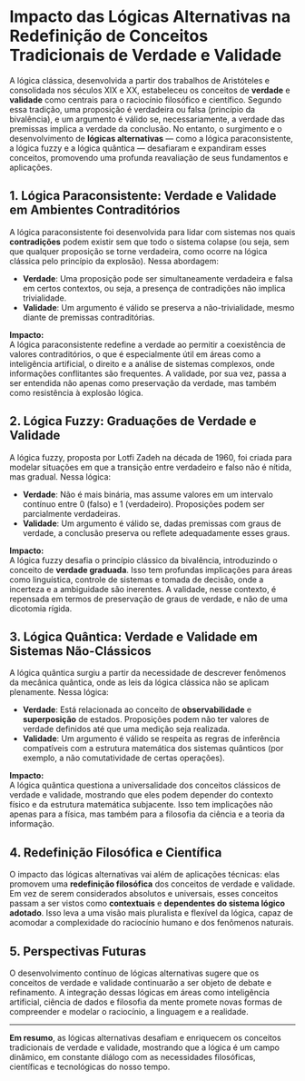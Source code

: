 # Impacto das Lógicas Alternativas na Redefinição de Conceitos Tradicionais de Verdade e Validade

A lógica clássica, desenvolvida a partir dos trabalhos de Aristóteles e consolidada nos séculos XIX e XX, estabeleceu os conceitos de **verdade** e **validade** como centrais para o raciocínio filosófico e científico. Segundo essa tradição, uma proposição é verdadeira ou falsa (princípio da bivalência), e um argumento é válido se, necessariamente, a verdade das premissas implica a verdade da conclusão. No entanto, o surgimento e o desenvolvimento de **lógicas alternativas** — como a lógica paraconsistente, a lógica fuzzy e a lógica quântica — desafiaram e expandiram esses conceitos, promovendo uma profunda reavaliação de seus fundamentos e aplicações.

## 1. Lógica Paraconsistente: Verdade e Validade em Ambientes Contraditórios

A lógica paraconsistente foi desenvolvida para lidar com sistemas nos quais **contradições** podem existir sem que todo o sistema colapse (ou seja, sem que qualquer proposição se torne verdadeira, como ocorre na lógica clássica pelo princípio da explosão). Nessa abordagem:

- **Verdade**: Uma proposição pode ser simultaneamente verdadeira e falsa em certos contextos, ou seja, a presença de contradições não implica trivialidade.
- **Validade**: Um argumento é válido se preserva a não-trivialidade, mesmo diante de premissas contraditórias.

**Impacto:**  
A lógica paraconsistente redefine a verdade ao permitir a coexistência de valores contraditórios, o que é especialmente útil em áreas como a inteligência artificial, o direito e a análise de sistemas complexos, onde informações conflitantes são frequentes. A validade, por sua vez, passa a ser entendida não apenas como preservação da verdade, mas também como resistência à explosão lógica.

## 2. Lógica Fuzzy: Graduações de Verdade e Validade

A lógica fuzzy, proposta por Lotfi Zadeh na década de 1960, foi criada para modelar situações em que a transição entre verdadeiro e falso não é nítida, mas gradual. Nessa lógica:

- **Verdade**: Não é mais binária, mas assume valores em um intervalo contínuo entre 0 (falso) e 1 (verdadeiro). Proposições podem ser parcialmente verdadeiras.
- **Validade**: Um argumento é válido se, dadas premissas com graus de verdade, a conclusão preserva ou reflete adequadamente esses graus.

**Impacto:**  
A lógica fuzzy desafia o princípio clássico da bivalência, introduzindo o conceito de **verdade graduada**. Isso tem profundas implicações para áreas como linguística, controle de sistemas e tomada de decisão, onde a incerteza e a ambiguidade são inerentes. A validade, nesse contexto, é repensada em termos de preservação de graus de verdade, e não de uma dicotomia rígida.

## 3. Lógica Quântica: Verdade e Validade em Sistemas Não-Clássicos

A lógica quântica surgiu a partir da necessidade de descrever fenômenos da mecânica quântica, onde as leis da lógica clássica não se aplicam plenamente. Nessa lógica:

- **Verdade**: Está relacionada ao conceito de **observabilidade** e **superposição** de estados. Proposições podem não ter valores de verdade definidos até que uma medição seja realizada.
- **Validade**: Um argumento é válido se respeita as regras de inferência compatíveis com a estrutura matemática dos sistemas quânticos (por exemplo, a não comutatividade de certas operações).

**Impacto:**  
A lógica quântica questiona a universalidade dos conceitos clássicos de verdade e validade, mostrando que eles podem depender do contexto físico e da estrutura matemática subjacente. Isso tem implicações não apenas para a física, mas também para a filosofia da ciência e a teoria da informação.

## 4. Redefinição Filosófica e Científica

O impacto das lógicas alternativas vai além de aplicações técnicas: elas promovem uma **redefinição filosófica** dos conceitos de verdade e validade. Em vez de serem considerados absolutos e universais, esses conceitos passam a ser vistos como **contextuais** e **dependentes do sistema lógico adotado**. Isso leva a uma visão mais pluralista e flexível da lógica, capaz de acomodar a complexidade do raciocínio humano e dos fenômenos naturais.

## 5. Perspectivas Futuras

O desenvolvimento contínuo de lógicas alternativas sugere que os conceitos de verdade e validade continuarão a ser objeto de debate e refinamento. A integração dessas lógicas em áreas como inteligência artificial, ciência de dados e filosofia da mente promete novas formas de compreender e modelar o raciocínio, a linguagem e a realidade.

---

**Em resumo**, as lógicas alternativas desafiam e enriquecem os conceitos tradicionais de verdade e validade, mostrando que a lógica é um campo dinâmico, em constante diálogo com as necessidades filosóficas, científicas e tecnológicas do nosso tempo.
